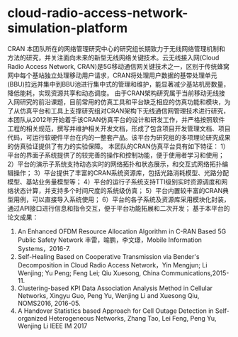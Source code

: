 # cloud-radio-access-network-simulation-platform
CRAN
本团队所在的网络管理研究中心的研究组长期致力于无线网络管理机制和方法的研究，并关注面向未来的新型无线网络关键技术。云无线接入网(Cloud Radio Access Network, CRAN)是5G移动通信网关键技术之一，区别于传统蜂窝网中每个基站独立处理移动用户请求，CRAN将处理用户数据的基带处理单元(BBU)拉远并集中到BBU池进行集中式的管理和维护，能显著减少基站机房数量，降低能耗，实现资源共享和动态调度。
由于CRAN架构研究属于当前移动无线接入网研究的前沿课题，目前常用的仿真工具和平台缺乏相应的仿真功能和模块，为了从仿真平台和工具上支撑研究组对CRAN架构下无线通信网管理技术进行研究，本团队从2012年开始着手该CRAN仿真平台的设计和研发工作，并严格按照软件工程的相关规范，撰写并维护相关开发文档，形成了包含项目开发管理文档、项目代码，可运行软硬件平台在内的一整套产品。该平台为研究组的多项理论研究成果的仿真验证提供了有力的实验保障。
本团队的CRAN仿真平台具有如下特征：
1）平台的界面子系统提供了的较完善的操作和控制功能，便于使用者学习和使用；
2）平台的演示子系统支持动态实时的网络拓扑和状态展示，和交互式网络拓扑编辑操作；
3）平台提供了丰富的CRAN系统资源库，包括光路消耗模型、光路分配模型、基站业务量模型等；
4）平台的运行子系统支持TTI级别实时资源调度和网络状态计算，并支持多个时间尺度的系统级仿真；
5）平台内置较丰富的CRAN典型用例，可以直接导入系统使用；
6）平台的各子系统及资源库采用模块化封装，通过API接口进行信息和指令交互，便于平台功能拓展和二次开发；
基于本平台的论文成果：
1. An Enhanced OFDM Resource Allocation Algorithm in C-RAN Based 5G Public Safety Network	丰雷，喻鹏，李文璟，Mobile Information Systems，2016-7.
2. Self-Healing Based on Cooperative Transmission via Bender's Decomposition in Cloud Radio Access Network，Yin Mengjun; Li Wenjing; Yu Peng; Feng Lei; Qiu Xuesong, China Communications,2015-11.
3. Clustering-based KPI Data Association Analysis Method in Cellular Networks, Xingyu Guo, Peng Yu, Wenjing Li and Xuesong Qiu, NOMS2016, 2016-05.
4. A Handover Statistics based Approach for Cell Outage Detection in Self-organized Heterogeneous Networks, Zhang Tao, Lei Feng, Peng Yu, Wenjing Li IEEE IM 2017
